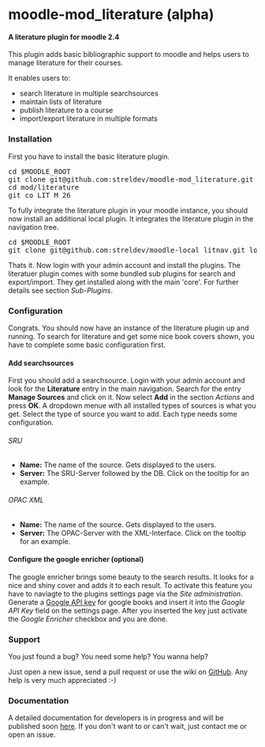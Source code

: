 # moodle-mod_literature (alpha)


#### A literature plugin for moodle 2.4

This plugin adds basic bibliographic support to moodle and helps users to manage literature for their courses.

It enables users to:

+ search literature in multiple searchsources
+ maintain lists of literature
+ publish literature to a course
+ import/export literature in multiple formats


### Installation

First you have to install the basic literature plugin.

<pre>cd $MOODLE_ROOT
git clone git@github.com:streldev/moodle-mod_literature.git mod/literature
cd mod/literature
git co LIT_M_26
</pre>

To fully integrate the literature plugin in your moodle instance, you should now install an additional local plugin. It integrates the literature plugin in the navigation tree.

<pre>cd $MOODLE_ROOT
git clone git@github.com:streldev/moodle-local_litnav.git local/litnav
</pre>

Thats it. Now login with your admin account and install the plugins. The literatuer plugin comes with some bundled sub plugins for search and export/import. They get installed along with the main 'core'. For further details see section *Sub-Plugins*.


### Configuration

Congrats. You should now have an instance of the literature plugin up and running.
To search for literature and get some nice book covers shown, you have to complete some basic configuration first.

#### Add searchsources

First you should add a searchsource. Login with your admin account and look for the **Literature** entry in the main navigation. Search for the entry **Manage Sources** and click on it. Now select **Add** in the section *Actions* and press **OK**. A dropdown menue with all installed types of sources is what you get. Select the type of source you want to add. Each type needs some configuration.

###### SRU

+ **Name:** The name of the source. Gets displayed to the users.
+ **Server:** The SRU-Server followed by the DB. Click on the tooltip for an example.


###### OPAC XML

+ **Name:** The name of the source. Gets displayed to the users.
+ **Server:** The OPAC-Server with the XML-Interface. Click on the tooltip for an example.


#### Configure the google enricher (optional)

The google enricher brings some beauty to the search results. It looks for a nice and shiny cover and adds it to each result. To activate this feature you have to naviagte to the plugins settings page via the *Site administration*. Generate a [Google API key](https://code.google.com/apis/console) for google books and insert it into the *Google API Key* field on the settings page. After you inserted the key just activate the *Google Enricher* checkbox and you are done.


### Support

You just found a bug? You need some help? You wanna help?

Just open a new issue, send a pull request or use the wiki on [GitHub](https://github.com/streldev/moodle-mod_literature). Any help is very much appreciated :-)

### Documentation

A detailed documentation for developers is in progress and will be published soon [here](https://github.com/streldev/moodle-mod_literature/wiki). If you don't want to or can't wait, just contact me or open an issue.

